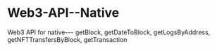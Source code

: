 # Web3-API--Native
Web3 API for native--- getBlock, getDateToBlock, getLogsByAddress, getNFTTransfersByBlock, getTransaction
